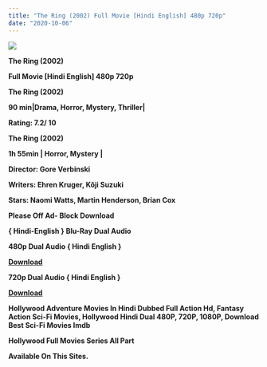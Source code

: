 ```yaml
---
title: "The Ring (2002) Full Movie [Hindi English] 480p 720p"
date: "2020-10-06"
---
```


[**![](https://1.bp.blogspot.com/-zpUNxM5Da4o/XyuR81BF9GI/AAAAAAAAEOo/TEk-UW2F44IBTYHqC183CVNIQpnzkg1ywCLcBGAsYHQ/s1600/thering.webp)**](https://1.bp.blogspot.com/-zpUNxM5Da4o/XyuR81BF9GI/AAAAAAAAEOo/TEk-UW2F44IBTYHqC183CVNIQpnzkg1ywCLcBGAsYHQ/s1600/thering.webp)

 **The Ring (2002)**

**Full Movie \[Hindi English\] 480p 720p** 

 **The Ring (2002)**

**90 min|Drama, Horror, Mystery, Thriller|**

**Rating: 7.2/ 10** 

**The Ring (2002)**

**1h 55min | Horror, Mystery |** 

**Director: Gore Verbinski**

**Writers: Ehren Kruger, Kôji Suzuki**

**Stars: Naomi Watts, Martin Henderson, Brian Cox**

**Please Off Ad- Block Download**

**{ Hindi-English } Blu-Ray Dual Audio**

**480p Dual Audio { Hindi English }**

[**Download**](https://links.265bkt.xyz/lxi93224618/)

**720p Dual Audio { Hindi English }**

[**Download**](https://links.265bkt.xyz/lxi93224619/)

 **Hollywood Adventure Movies In Hindi Dubbed Full Action Hd, Fantasy Action Sci-Fi Movies, Hollywood Hindi Dual 480P, 720P, 1080P, Download Best Sci-Fi Movies Imdb** 

**Hollywood Full Movies Series All Part**

**Available On This Sites.**
